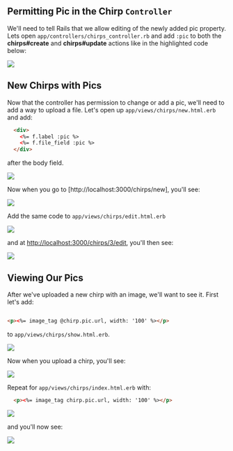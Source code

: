 ## Permitting Pic in the Chirp `Controller`

We'll need to tell Rails that we allow editing of the newly added pic property. Lets open `app/controllers/chirps_controller.rb` and add `:pic` to both the **chirps#create** and **chirps#update** actions like in the highlighted code below:

![](../images/sublime_permit_pic.png)

## New Chirps with Pics

Now that the controller has permission to change or add a pic, we'll need to add a way to upload a file. Let's open up `app/views/chirps/new.html.erb` and add:

```html
  <div>
    <%= f.label :pic %>
    <%= f.file_field :pic %>
  </div>
```
after the body field.

![](../images/sublime_pic_field_new.png)

Now when you go to [http://localhost:3000/chirps/new], you'll see:

![](../images/chrome_pic_field_new.png)

Add the same code to `app/views/chirps/edit.html.erb`

![](../images/sublime_pic_field_edit.png)

and at [http://localhost:3000/chirps/3/edit](http://localhost:3000/chirps/3/edit), you'll then see:

![](../images/chrome_pic_field_edit.png)

## Viewing Our Pics

After we've uploaded a new chirp with an image, we'll want to see it. First let's add:

```html

<p><%= image_tag @chirp.pic.url, width: '100' %></p>
```
to `app/views/chirps/show.html.erb`.

![](../images/sublime_pic_show.png)

Now when you upload a chirp, you'll see:

![](../images/chrome_putty_tat_pic_show.png)

Repeat for `app/views/chirps/index.html.erb` with:

```html
  <p><%= image_tag chirp.pic.url, width: '100' %></p>
```

![](../images/sublime_pic_list.png)

and you'll now see:

![](../images/chrome_putty_tat_pic.png)
